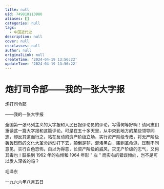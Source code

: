 ```yaml
---
title: null
uid: 749810113980
aliases: []
categories: null
tags:
  - 中国近代史
description: null
cover: null
cssclasses: null
author: null
originalLink: null
createTime: '2024-04-19 13:56:22'
updateTime: '2024-04-19 13:56:22'
---
```


# 炮打司令部——我的一张大字报

炮打司令部

——我的一张大字报

全国第一张马列主义的大字报和人民日报评论员的评论，写得何等好啊！请同志们重读这一篇大字报和这篇评论。可是在五十多天里，从中央到地方的某些领导同志，却反其道而行之，站在反动的资产阶级立场，实行资产阶级专政，将无产阶级轰轰烈烈的文化大革命运动打下去，颠倒是非，混淆黑白，围剿革命派，压制不同意见，实行白色恐怖，自以为得意，长资产阶级的威风，灭无产阶级的志气，又何其毒也！联系到 1962 年的右倾和 1964 年形 " 左 " 而实右的错误倾向，岂不是可以发人深省的吗？

毛泽东

一九六六年八月五日
